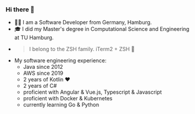 ### Hi there 👋
- 👨‍💻 I am a Software Developer from Germany, Hamburg.
- 🎓 I did my Master's degree in Computational Science and Engineering at TU Hamburg.
- > I belong to the ZSH family. iTerm2 + ZSH 🚀
- My software engineering experience:
  - Java since 2012
  - AWS since 2019
  - 2 years of Kotlin ❤️
  - 2 years of C#
  - proficient with Angular & Vue.js, Typescript & Javascript
  - proficient with Docker & Kubernetes
  - currently learning Go & Python
<!--
**fynnfluegge/fynnfluegge** is a ✨ _special_ ✨ repository because its `README.md` (this file) appears on your GitHub profile.

Here are some ideas to get you started:

- 🔭 I’m currently working on ...
- 🌱 I’m currently learning ...
- 👯 I’m looking to collaborate on ...
- 🤔 I’m looking for help with ...
- 💬 Ask me about ...
- 📫 How to reach me: ...
- 😄 Pronouns: ...
- ⚡ Fun fact: ...
-->
